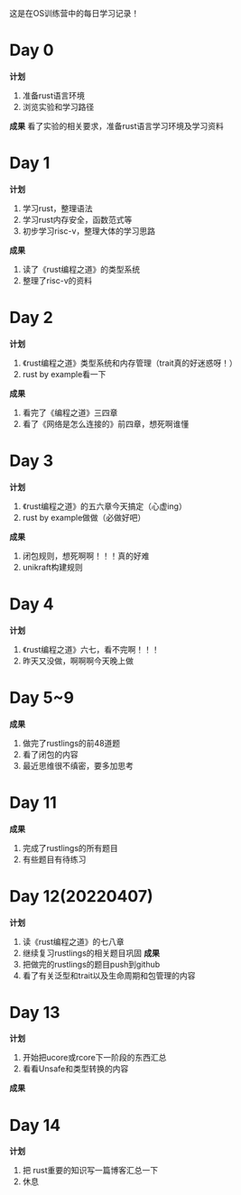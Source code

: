 这是在OS训练营中的每日学习记录！
# Day 0
**计划**
1. 准备rust语言环境
2. 浏览实验和学习路径

**成果** 
看了实验的相关要求，准备rust语言学习环境及学习资料

# Day 1
**计划**
1. 学习rust，整理语法
2. 学习rust内存安全，函数范式等
3. 初步学习risc-v，整理大体的学习思路

**成果**
1. 读了《rust编程之道》的类型系统
2. 整理了risc-v的资料

# Day 2
**计划**
1. 《rust编程之道》类型系统和内存管理（trait真的好迷惑呀！）
2. rust by example看一下

**成果**
1. 看完了《编程之道》三四章
2. 看了《网络是怎么连接的》前四章，想死啊谁懂

# Day 3
**计划**
1. 《rust编程之道》的五六章今天搞定（心虚ing）
2. rust by example做做（必做好吧）

**成果**
1. 闭包规则，想死啊啊！！！真的好难
2. unikraft构建规则
 
# Day 4
**计划**
1. 《rust编程之道》六七，看不完啊！！！
2. 昨天又没做，啊啊啊今天晚上做

# Day 5~9
**成果**
1. 做完了rustlings的前48道题
2. 看了闭包的内容
3. 最近思维很不缜密，要多加思考


# Day 11
**成果**
1. 完成了rustlings的所有题目
2. 有些题目有待练习
# Day 12(20220407)
**计划**
1. 读《rust编程之道》的七八章
2. 继续复习rustlings的相关题目巩固
**成果**
1. 把做完的rustlings的题目push到github
2. 看了有关泛型和trait以及生命周期和包管理的内容

# Day 13
**计划**
1. 开始把ucore或rcore下一阶段的东西汇总
2. 看看Unsafe和类型转换的内容

**成果**

# Day 14
**计划**
1. 把 rust重要的知识写一篇博客汇总一下
2. 休息





